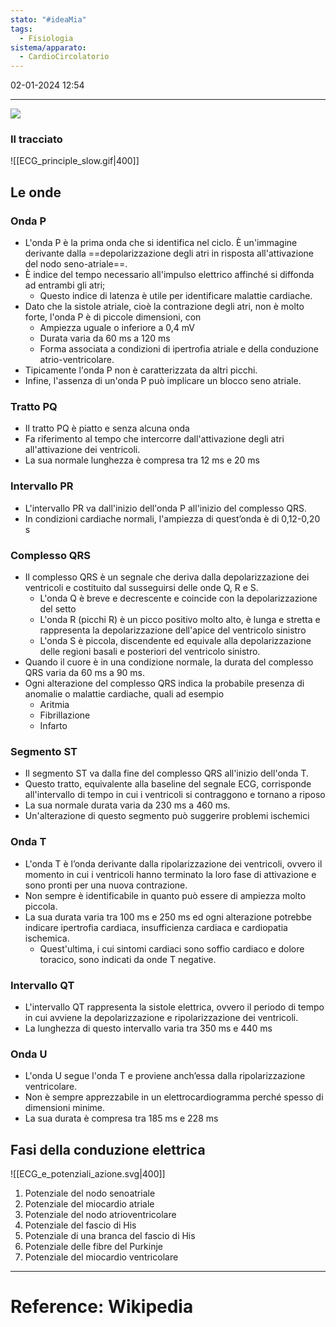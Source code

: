 ```yaml
---
stato: "#ideaMia"
tags:
  - Fisiologia
sistema/apparato:
  - CardioCircolatorio
---
```

02-01-2024 12:54

--- 

![](https://i.imgur.com/WGKynif.png)

### Il tracciato

![[ECG_principle_slow.gif|400]]



## Le onde
### Onda P
- L'onda P è la prima onda che si identifica nel ciclo. È un'immagine derivante dalla ==depolarizzazione degli atri in risposta all'attivazione del nodo seno-atriale==.
- È indice del tempo necessario all'impulso elettrico affinché si diffonda ad entrambi gli atri;
	- Questo indice di latenza è utile per identificare malattie cardiache.
- Dato che la sistole atriale, cioè la contrazione degli atri, non è molto forte, l'onda P è di piccole dimensioni, con 
	- Ampiezza uguale o inferiore a 0,4 mV
	- Durata varia da 60 ms a 120 ms 
	- Forma associata a condizioni di ipertrofia atriale e della conduzione atrio-ventricolare. 
- Tipicamente l'onda P non è caratterizzata da altri picchi. 
- Infine, l'assenza di un'onda P può implicare un blocco seno atriale.
### Tratto PQ
- Il tratto PQ è piatto e senza alcuna onda
- Fa riferimento al tempo che intercorre dall'attivazione degli atri all'attivazione dei ventricoli.
- La sua normale lunghezza è compresa tra 12 ms e 20 ms
### Intervallo PR
- L'intervallo PR va dall'inizio dell'onda P all'inizio del complesso QRS.
- In condizioni cardiache normali, l'ampiezza di quest’onda è di 0,12-0,20 s
### Complesso QRS
- Il complesso QRS è un segnale che deriva dalla depolarizzazione dei ventricoli e costituito dal susseguirsi delle onde Q, R e S. 
	- L'onda Q è breve e decrescente e coincide con la depolarizzazione del setto
	- L'onda R (picchi R) è un picco positivo molto alto, è lunga e stretta e rappresenta la depolarizzazione dell'apice del ventricolo sinistro
	- L'onda S è piccola, discendente ed equivale alla depolarizzazione delle regioni basali e posteriori del ventricolo sinistro. 
- Quando il cuore è in una condizione normale, la durata del complesso QRS varia da 60 ms a 90 ms. 
- Ogni alterazione del complesso QRS indica la probabile presenza di anomalie o malattie cardiache, quali ad esempio 
	- Aritmia
	- Fibrillazione
	- Infarto
### Segmento ST
- Il segmento ST va dalla fine del complesso QRS all'inizio dell'onda T. 
- Questo tratto, equivalente alla baseline del segnale ECG, corrisponde all'intervallo di tempo in cui i ventricoli si contraggono e tornano a riposo
- La sua normale durata varia da 230 ms a 460 ms. 
- Un'alterazione di questo segmento può suggerire problemi ischemici
### Onda T
- L'onda T è l’onda derivante dalla ripolarizzazione dei ventricoli, ovvero il momento in cui i ventricoli hanno terminato la loro fase di attivazione e sono pronti per una nuova contrazione. 
- Non sempre è identificabile in quanto può essere di ampiezza molto piccola. 
- La sua durata varia tra 100 ms e 250 ms ed ogni alterazione potrebbe indicare ipertrofia cardiaca, insufficienza cardiaca e cardiopatia ischemica.
	- Quest'ultima, i cui sintomi cardiaci sono soffio cardiaco e dolore toracico, sono indicati da onde T negative.
### Intervallo QT
- L'intervallo QT rappresenta la sistole elettrica, ovvero il periodo di tempo in cui avviene la depolarizzazione e ripolarizzazione dei ventricoli. 
- La lunghezza di questo intervallo varia tra 350 ms e 440 ms
### Onda U
- L'onda U segue l'onda T e proviene anch’essa dalla ripolarizzazione ventricolare. 
- Non è sempre apprezzabile in un elettrocardiogramma perché spesso di dimensioni minime.
- La sua durata è compresa tra 185 ms e 228 ms


## Fasi della conduzione elettrica

![[ECG_e_potenziali_azione.svg|400]]

1) Potenziale del nodo senoatriale
2) Potenziale del miocardio atriale
3) Potenziale del nodo atrioventricolare
4) Potenziale del fascio di His
5) Potenziale di una branca del fascio di His
6) Potenziale delle fibre del Purkinje
7) Potenziale del miocardio ventricolare



--- 
# Reference: Wikipedia

